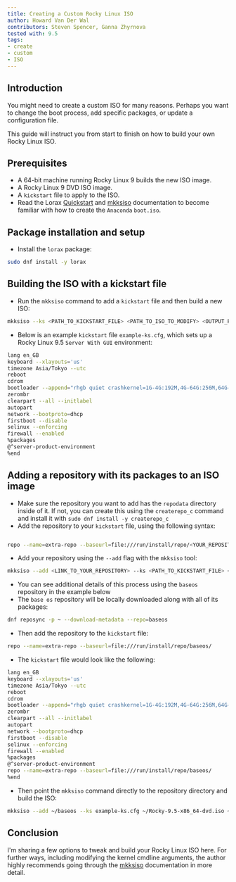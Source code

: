 ```yaml
---
title: Creating a Custom Rocky Linux ISO
author: Howard Van Der Wal
contributors: Steven Spencer, Ganna Zhyrnova
tested with: 9.5
tags:
- create
- custom
- ISO
---
```


## Introduction

You might need to create a custom ISO for many reasons. Perhaps you want to change the boot process, add specific packages, or update a configuration file.

This guide will instruct you from start to finish on how to build your own Rocky Linux ISO.

## Prerequisites

* A 64-bit machine running Rocky Linux 9 builds the new ISO image.
* A Rocky Linux 9 DVD ISO image.
* A `kickstart` file to apply to the ISO.
* Read the Lorax [Quickstart](https://weldr.io/lorax/lorax.html#quickstart) and [mkksiso](https://weldr.io/lorax/mkksiso.html) documentation to become familiar with how to create the `Anaconda` `boot.iso`.

## Package installation and setup

* Install the `lorax` package:

```bash
sudo dnf install -y lorax
```

## Building the ISO with a kickstart file

* Run the `mkksiso` command to add a `kickstart` file and then build a new ISO:

```bash
mkksiso --ks <PATH_TO_KICKSTART_FILE> <PATH_TO_ISO_TO_MODIFY> <OUTPUT_PATH_FOR_BUILT_ISO>
```

* Below is an example `kickstart` file `example-ks.cfg`, which sets up a Rocky Linux 9.5 `Server With GUI` environment:

```bash
lang en_GB
keyboard --xlayouts='us'
timezone Asia/Tokyo --utc
reboot
cdrom
bootloader --append="rhgb quiet crashkernel=1G-4G:192M,4G-64G:256M,64G-:512M"
zerombr
clearpart --all --initlabel
autopart
network --bootproto=dhcp
firstboot --disable
selinux --enforcing
firewall --enabled
%packages
@^server-product-environment
%end
```

## Adding a repository with its packages to an ISO image

* Make sure the repository you want to add has the `repodata` directory inside of it. If not, you can create this using the `createrepo_c` command and install it with `sudo dnf install -y createrepo_c`
* Add the repository to your `kickstart` file, using the following syntax:

```bash

repo --name=extra-repo --baseurl=file:///run/install/repo/<YOUR_REPOSITORY>/
```

* Add your repository using the `--add` flag with the `mkksiso` tool:

```bash
mkksiso --add <LINK_TO_YOUR_REPOSITORY> --ks <PATH_TO_KICKSTART_FILE> <PATH_TO_ISO_TO_MODIFY> <OUTPUT_PATH_FOR_BUILT_ISO>
```

* You can see additional details of this process using the `baseos` repository in the example below
* The `base os` repository will be locally downloaded along with all of its packages:

```bash
dnf reposync -p ~ --download-metadata --repo=baseos
```

* Then add the repository to the `kickstart` file:

```bash
repo --name=extra-repo --baseurl=file:///run/install/repo/baseos/
```

* The `kickstart` file would look like the following:

```bash
lang en_GB
keyboard --xlayouts='us'
timezone Asia/Tokyo --utc
reboot
cdrom
bootloader --append="rhgb quiet crashkernel=1G-4G:192M,4G-64G:256M,64G-:512M"
zerombr
clearpart --all --initlabel
autopart
network --bootproto=dhcp
firstboot --disable
selinux --enforcing
firewall --enabled
%packages
@^server-product-environment
repo --name=extra-repo --baseurl=file:///run/install/repo/baseos/
%end
```

* Then point the `mkksiso` command directly to the repository directory and build the ISO:

```bash
mkksiso --add ~/baseos --ks example-ks.cfg ~/Rocky-9.5-x86_64-dvd.iso ~/Rocky-9.5-x86_64-dvd-new.iso
```

## Conclusion

I'm sharing a few options to tweak and build your Rocky Linux ISO here. For further ways, including modifying the kernel cmdline arguments, the author highly recommends going through the [mkksiso](https://weldr.io/lorax/mkksiso.html) documentation in more detail.
